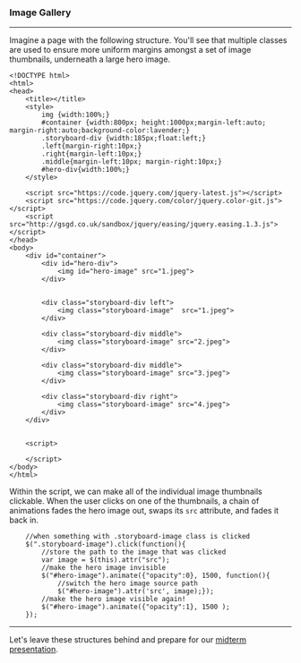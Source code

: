 ### Image Gallery

---

Imagine a page with the following structure. You'll see that multiple classes are used to ensure more uniform margins amongst a set of image thumbnails, underneath a large hero image.

```
<!DOCTYPE html>
<html>
<head>
    <title></title>
    <style>
        img {width:100%;}
        #container {width:800px; height:1000px;margin-left:auto; margin-right:auto;background-color:lavender;}
        .storyboard-div {width:185px;float:left;}
        .left{margin-right:10px;}
        .right{margin-left:10px;}
        .middle{margin-left:10px; margin-right:10px;}
        #hero-div{width:100%;}
    </style>

    <script src="https://code.jquery.com/jquery-latest.js"></script>
    <script src="https://code.jquery.com/color/jquery.color-git.js"></script>
    <script src="http://gsgd.co.uk/sandbox/jquery/easing/jquery.easing.1.3.js"></script>
</head>
<body>
    <div id="container">
        <div id="hero-div">
            <img id="hero-image" src="1.jpeg">
        </div>


        <div class="storyboard-div left"> 
            <img class="storyboard-image"  src="1.jpeg">
        </div>

        <div class="storyboard-div middle"> 
            <img class="storyboard-image" src="2.jpeg">
        </div>

        <div class="storyboard-div middle"> 
            <img class="storyboard-image" src="3.jpeg">
        </div>

        <div class="storyboard-div right"> 
            <img class="storyboard-image" src="4.jpeg">
        </div>
    </div>


    <script>
        
    </script>
</body>
</html>
```

Within the script, we can make all of the individual image thumbnails clickable. When the user clicks on one of the thumbnails, a chain of animations fades the hero image out, swaps its `src` attribute, and fades it back in.

```
	//when something with .storyboard-image class is clicked
    $(".storyboard-image").click(function(){
        //store the path to the image that was clicked
        var image = $(this).attr("src");
        //make the hero image invisible
        $("#hero-image").animate({"opacity":0}, 1500, function(){
        	//switch the hero image source path
        	$("#hero-image").attr('src', image);});
        //make the hero image visible again! 
        $("#hero-image").animate({"opacity":1}, 1500 );
    });
```

-----

Let's leave these structures behind and prepare for our [midterm presentation](homework.md).

